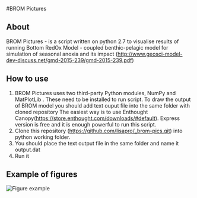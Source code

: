 #BROM Pictures 
## About
BROM Pictures - is a script written on python 2.7 to visualise results of running Bottom RedOx Model - coupled benthic-pelagic model for simulation of seasonal anoxia and its impact (http://www.geosci-model-dev-discuss.net/gmd-2015-239/gmd-2015-239.pdf) 

## How to use
1. BROM Pictures uses two third-party Python modules,  NumPy and MatPlotLib . These need to be installed to run script.
To draw the output of BROM model you should add text ouput file into the same folder with cloned repository 
The easiest way is to use Enthought Canopy(https://store.enthought.com/downloads/#default). Express version is free and it is enough powerful to run this script. 
2. Clone this repository (https://github.com/lisapro/_brom-pics.git) into python working folder.  
3. You should place the text output file in the same folder and name it output.dat
4. Run it

##  Example of figures 

![Figure example](http://i.imgur.com/hU84LUU.png)
